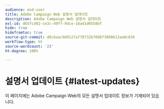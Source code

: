 ```yaml
---
audience: end-user
title: Adobe Campaign Web 설명서 업데이트
description: Adobe Campaign Web 설명서 업데이트
exl-id: d65fcd92-ce3c-49ff-9dce-16a41d0558bf
hide: true
hidefromtoc: true
source-git-commit: d6c6aac9d9127a770732b709873008613ae8c639
workflow-type: ht
source-wordcount: '23'
ht-degree: 100%

---
```


# 설명서 업데이트 {#latest-updates}

이 페이지에는 Adobe Campaign Web의 모든 설명서 업데이트 정보가 기재되어 있습니다.
